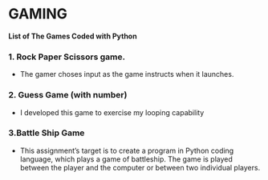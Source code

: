 # GAMING

****List of The Games Coded with Python****

### 1. Rock Paper Scissors game.
* The gamer choses input as the game instructs when it launches.

### 2. Guess Game (with number)
* I developed this game to exercise my looping capability

### 3.Battle Ship Game
* This assignment’s target is to create a program in Python coding language, which plays a
game of battleship. The game is played between the player and the computer or between two
individual players.
